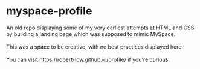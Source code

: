 # myspace-profile

An old repo displaying some of my very earliest attempts at HTML and CSS by building a landing page which was supposed to mimic MySpace.
<br><br>
This was a space to be creative, with no best practices displayed here.
<br><br>
You can visit https://robert-low.github.io/profile/ if you're curious.
